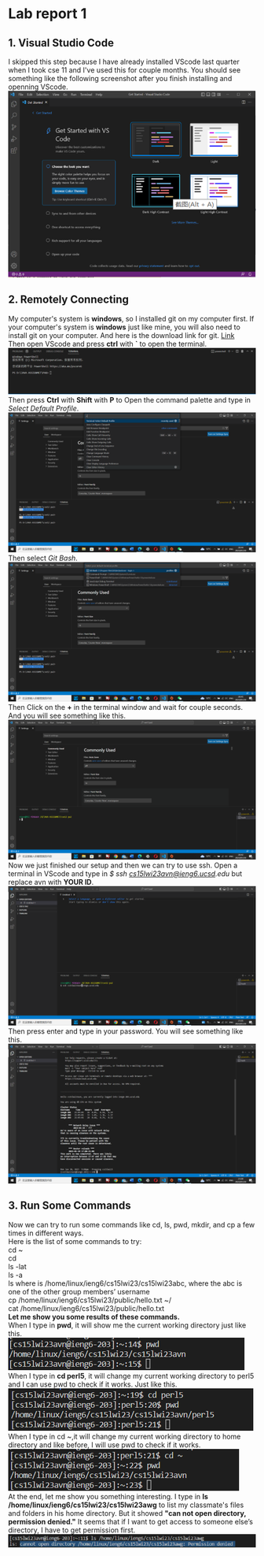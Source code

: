 # Lab report 1
## 1. Visual Studio Code
I skipped this step because I have already installed VScode last quarter when I took cse 11 and I've used this for couple months. You should see something like the following screenshot after you finish installing and openning VScode.\
![Image](https://github.com/1984Elias42/cse15l-lab-reports/blob/main/VScode%20screenshot.jpg)
## 2. Remotely Connecting
My computer's system is __windows__, so I installed git on my computer first. If your computer's system is __windows__ just like mine, you will also need to install git on your computer. And here is the download link for git. [Link](https://gitforwindows.org/) \
Then open VScode and press __ctrl__ with __`__ to open the terminal.
![Image](https://github.com/1984Elias42/cse15l-lab-reports/blob/main/lab1%202.png)
Then press __Ctrl__ with __Shift__ with __P__ to Open the command palette and type in _Select Default Profile_.
![Image](https://github.com/1984Elias42/cse15l-lab-reports/blob/main/lab1%207.jpg)
Then select _Git Bash_.
![Image](https://github.com/1984Elias42/cse15l-lab-reports/blob/main/lab1%208.jpg)
Then Click on the __+__ in the terminal window and wait for couple seconds. And you will see something like this.
![Image](https://github.com/1984Elias42/cse15l-lab-reports/blob/main/lab1%206.jpg)
Now we just finished our setup and then we can try to use ssh. Open a terminal in VScode and type in _$ ssh cs15lwi23avn@ieng6.ucsd.edu_ but replace avn with __YOUR ID__.
![Image](https://github.com/1984Elias42/cse15l-lab-reports/blob/main/lab1%2010.jpg)
Then press enter and type in your password. You will see something like this.
![Image](https://github.com/1984Elias42/cse15l-lab-reports/blob/main/lab1%2011.jpg)
## 3. Run Some Commands
Now we can try to run some commands like cd, ls, pwd, mkdir, and cp a few times in different ways.\
Here is the list of some commands to try:\
cd ~\
cd\
ls -lat\
ls -a\
ls <directory> where <directory> is /home/linux/ieng6/cs15lwi23/cs15lwi23abc, where the abc is one of the other group members’ username\
cp /home/linux/ieng6/cs15lwi23/public/hello.txt ~/\
cat /home/linux/ieng6/cs15lwi23/public/hello.txt\
__Let me show you some results of these commands.__ \
When I type in __pwd__, it will show me the current working directory just like this.\
![Image](https://github.com/1984Elias42/cse15l-lab-reports/blob/main/lab1%2012.png) \
When I type in __cd perl5__, it will change my current working directory to perl5 and I can use pwd to check if it works. Just like this.
![Image](https://github.com/1984Elias42/cse15l-lab-reports/blob/main/lab1%2013.png)\
When I type in cd ~,it will change my current working directory to home directory and like before, I will use pwd to check if it works.
![Image](https://github.com/1984Elias42/cse15l-lab-reports/blob/main/lab1%2014.png) \
At the end, let me show you something interesting. I type in __ls /home/linux/ieng6/cs15lwi23/cs15lwi23awg__ to list my classmate's files and folders in his home directory. But it showed __"can not open directory, permission denied."__ It seems that if I want to get access to someone else’s directory, I have to get permission first. \
![Image](https://github.com/1984Elias42/cse15l-lab-reports/blob/main/lab1%2015.png)
